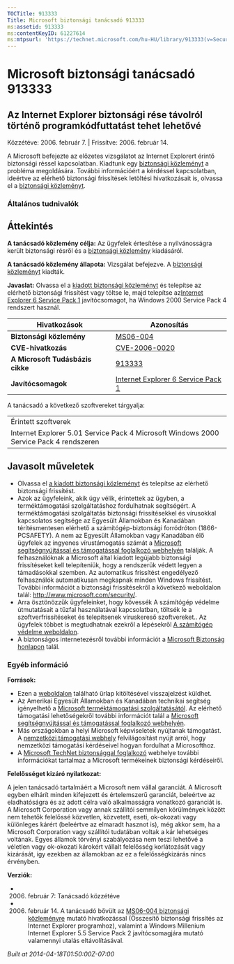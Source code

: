 ```yaml
---
TOCTitle: 913333
Title: Microsoft biztonsági tanácsadó 913333
ms:assetid: 913333
ms:contentKeyID: 61227614
ms:mtpsurl: 'https://technet.microsoft.com/hu-HU/library/913333(v=Security.10)'
---
```




Microsoft biztonsági tanácsadó 913333
=====================================

Az Internet Explorer biztonsági rése távolról történő programkódfuttatást tehet lehetővé
----------------------------------------------------------------------------------------

Közzétéve: 2006. február 7. | Frissítve: 2006. február 14.

A Microsoft befejezte az előzetes vizsgálatot az Internet Explorert érintő biztonsági réssel kapcsolatban. Kiadtunk egy [biztonsági közleményt](http://go.microsoft.com/fwlink/?linkid=57064) a probléma megoldására. További információért a kérdéssel kapcsolatban, ideértve az elérhető biztonsági frissítések letöltési hivatkozásait is, olvassa el a [biztonsági közleményt](http://go.microsoft.com/fwlink/?linkid=57064).

### Általános tudnivalók

Áttekintés
----------


**A tanácsadó közlemény célja:** Az ügyfelek értesítése a nyilvánosságra került biztonsági résről és a [biztonsági közlemény](http://go.microsoft.com/fwlink/?linkid=57064) kiadásáról.

**A tanácsadó közlemény állapota:** Vizsgálat befejezve. A [biztonsági közleményt](http://go.microsoft.com/fwlink/?linkid=57064) kiadták.

**Javaslat:** Olvassa el a [kiadott biztonsági közleményt](http://go.microsoft.com/fwlink/?linkid=57064) és telepítse az elérhető biztonsági frissítést vagy töltse le, majd telepítse az[Internet Explorer 6 Service Pack 1](http://www.microsoft.com/windows/ie/downloads/critical/ie6sp1/default.mspx) javítócsomagot, ha Windows 2000 Service Pack 4 rendszert használ.

| Hivatkozások                     | Azonosítás                                                                                                       |
|----------------------------------|------------------------------------------------------------------------------------------------------------------|
| **Biztonsági közlemény**         | [MS06-004](http://go.microsoft.com/fwlink/?linkid=57064)                                                         |
| **CVE-hivatkozás**               | [CVE-2006-0020](http://www.cve.mitre.org/cgi-bin/cvename.cgi?name=cve-2006-0020)                                 |
| **A Microsoft Tudásbázis cikke** | [913333](http://support.microsoft.com/kb/913333)                                                                 |
| **Javítócsomagok**               | [Internet Explorer 6 Service Pack 1](http://www.microsoft.com/windows/ie/downloads/critical/ie6sp1/default.mspx) |

A tanácsadó a következő szoftvereket tárgyalja:

|                                                                                        |
|----------------------------------------------------------------------------------------|
| Érintett szoftverek                                                                    |
| Internet Explorer 5.01 Service Pack 4 Microsoft Windows 2000 Service Pack 4 rendszeren |

Javasolt műveletek
------------------


-   Olvassa el [a kiadott biztonsági közleményt](http://go.microsoft.com/fwlink/?linkid=57064) és telepítse az elérhető biztonsági frissítést.
-   Azok az ügyfeleink, akik úgy vélik, érintettek az ügyben, a terméktámogatási szolgáltatáshoz fordulhatnak segítségért. A terméktámogatási szolgáltatás biztonsági frissítésekkel és vírusokkal kapcsolatos segítsége az Egyesült Államokban és Kanadában térítésmentesen elérhető a számítógép-biztonsági forródróton (1866-PCSAFETY). A nem az Egyesült Államokban vagy Kanadában élő ügyfelek az ingyenes vírustámogatás számát a [Microsoft segítségnyújtással és támogatással foglalkozó webhelyén](http://support.microsoft.com/security/) találják.
    A felhasználóknak a Microsoft által kiadott legújabb biztonsági frissítéseket kell telepíteniük, hogy a rendszerük védett legyen a támadásokkal szemben. Az automatikus frissítést engedélyező felhasználók automatikusan megkapnak minden Windows frissítést. További információt a biztonsági frissítésekről a következő weboldalon talál: <http://www.microsoft.com/security/>.
-   Arra ösztönözzük ügyfeleinket, hogy kövessék A számítógép védelme útmutatásait a tűzfal használatával kapcsolatban, töltsék le a szoftverfrissítéseket és telepítsenek víruskereső szoftvereket.. Az ügyfelek többet is megtudhatnak ezekről a lépésekről [A számítógép védelme weboldalon](http://www.microsoft.com/protect).
-   A biztonságos internetezésről további információt a [Microsoft Biztonság honlapon](http://www.microsoft.com/security) talál.

### Egyéb információ

**Források:**

-   Ezen a [weboldalon](https://support.microsoft.com/common/survey.aspx?scid=sw;en;1257&amp;showpage=1&amp;ws=technet&amp;sd=tech) található űrlap kitöltésével visszajelzést küldhet.
-   Az Amerikai Egyesült Államokban és Kanadában technikai segítség igényelhető a [Microsoft terméktámogatási szolgáltatásától](http://go.microsoft.com/fwlink/?linkid=21131). Az elérhető támogatási lehetőségekről további információt talál a [Microsoft segítségnyújtással és támogatással foglalkozó webhelyén](http://support.microsoft.com/).
-   Más országokban a helyi Microsoft képviseletek nyújtanak támogatást. A [nemzetközi támogatási webhely](http://go.microsoft.com/fwlink/?linkid=21155) felvilágosítást nyújt arról, hogy nemzetközi támogatási kérdéseivel hogyan fordulhat a Microsofthoz.
-   A [Microsoft TechNet biztonsággal foglalkozó](http://go.microsoft.com/fwlink/?linkid=21132) webhelye további információkat tartalmaz a Microsoft termékeinek biztonsági kérdéseiről.

**Felelősséget kizáró nyilatkozat:**

A jelen tanácsadó tartalmáért a Microsoft nem vállal garanciát. A Microsoft egyben elhárít minden kifejezett és értelemszerű garanciát, beleértve az eladhatóságra és az adott célra való alkalmasságra vonatkozó garanciát is. A Microsoft Corporation vagy annak szállítói semmilyen körülmények között nem tehetők felelőssé közvetlen, közvetett, eseti, ok-okozati vagy különleges kárért (beleértve az elmaradt hasznot is), még akkor sem, ha a Microsoft Corporation vagy szállítói tudatában voltak a kár lehetséges voltának. Egyes államok törvényi szabályozása nem teszi lehetővé a véletlen vagy ok-okozati károkért vállalt felelősség korlátozását vagy kizárását, így ezekben az államokban az ez a felelősségkizárás nincs érvényben.

**Verziók:**

-   2006. február 7: Tanácsadó közzétéve
-   2006. február 14. A tanácsadó bővült az [MS06-004 biztonsági közleményre](http://go.microsoft.com/fwlink/?linkid=57064) mutató hivatkozással (Összesítő biztonsági frissítés az Internet Explorer programhoz), valamint a Windows Millenium Internet Explorer 5.5 Service Pack 2 javítócsomagjára mutató valamennyi utalás eltávolításával.

*Built at 2014-04-18T01:50:00Z-07:00*

